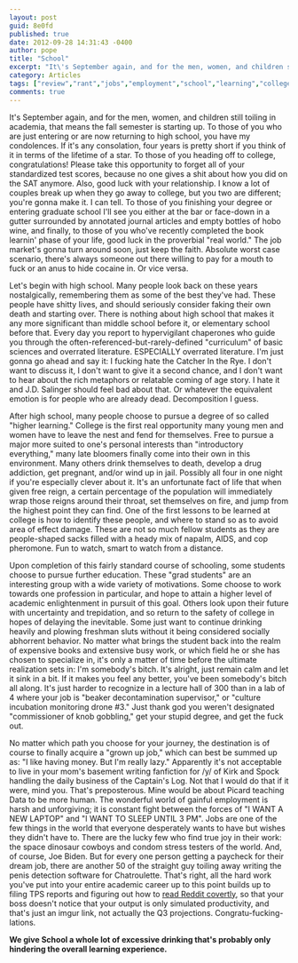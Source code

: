 ```yaml
---
layout: post
guid: 8e0fd
published: true
date: 2012-09-28 14:31:43 -0400
author: pope
title: "School"
excerpt: "It\'s September again, and for the men, women, and children still toiling in academia, that means the fall semester is starting up. To those of you who are just entering or are now returning to high school, you have my condolences. If it\'s any consolation, four years is pretty short if you think of it in terms of the lifetime of a star."
category: Articles
tags: ["review","rant","jobs","employment","school","learning","college","people-shaped sacks","plowing freshman sluts","drinking","hobo train wine","commissioner of knob gobbling","dick detection software","space dinosaur cowboy","Joe Biden","simulated productivity"]
comments: true 
---
```


It's September again, and for the men, women, and children still toiling in academia, that means the fall semester is starting up. To those of you who are just entering or are now returning to high school, you have my condolences. If it's any consolation, four years is pretty short if you think of it in terms of the lifetime of a star. To those of you heading off to college, congratulations! Please take this opportunity to forget all of your standardized test scores, because no one gives a shit about how you did on the SAT anymore. Also, good luck with your relationship. I know a lot of couples break up when they go away to college, but you two are different; you're gonna make it. I can tell. To those of you finishing your degree or entering graduate school I'll see you either at the bar or face-down in a gutter surrounded by annotated journal articles and empty bottles of hobo wine, and finally, to those of you who've recently completed the book learnin' phase of your life, good luck in the proverbial "real world." The job market's gonna turn around soon, just keep the faith. Absolute worst case scenario, there's always someone out there willing to pay for a mouth to fuck or an anus to hide cocaine in. Or vice versa.

Let's begin with high school. Many people look back on these years nostalgically, remembering them as some of the best they've had. These people have shitty lives, and should seriously consider faking their own death and starting over. There is nothing about high school that makes it any more significant than middle school before it, or elementary school before that. Every day you report to hypervigilant chaperones who guide you through the often-referenced-but-rarely-defined "curriculum" of basic sciences and overrated literature. ESPECIALLY overrated literature. I'm just gonna go ahead and say it: I fucking hate the Catcher In the Rye. I don't want to discuss it, I don't want to give it a second chance, and I don't want to hear about the rich metaphors or relatable coming of age story. I hate it and J.D. Salinger should feel bad about that. Or whatever the equivalent emotion is for people who are already dead. Decomposition I guess.

After high school, many people choose to pursue a degree of so called "higher learning." College is the first real opportunity many young men and women have to leave the nest and fend for themselves. Free to pursue a major more suited to one's personal interests than "introductory everything," many late bloomers finally come into their own in this environment. Many others drink themselves to death, develop a drug addiction, get pregnant, and/or wind up in jail. Possibly all four in one night if you're especially clever about it. It's an unfortunate fact of life that when given free reign, a certain percentage of the population will immediately wrap those reigns around their throat, set themselves on fire, and jump from the highest point they can find. One of the first lessons to be learned at college is how to identify these people, and where to stand so as to avoid area of effect damage. These are not so much fellow students as they are people-shaped sacks filled with a heady mix of napalm, AIDS, and cop pheromone. Fun to watch, smart to watch from a distance.

Upon completion of this fairly standard course of schooling, some students choose to pursue further education. These "grad students" are an interesting group with a wide variety of motivations. Some choose to work towards one profession in particular, and hope to attain a higher level of academic enlightenment in pursuit of this goal. Others look upon their future with uncertainty and trepidation, and so return to the safety of college in hopes of delaying the inevitable. Some just want to continue drinking heavily and plowing freshman sluts without it being considered socially abhorrent behavior. No matter what brings the student back into the realm of expensive books and extensive busy work, or which field he or she has chosen to specialize in, it's only a matter of time before the ultimate realization sets in: I'm somebody's bitch. It's alright, just remain calm and let it sink in a bit. If it makes you feel any better, you've been somebody's bitch all along. It's just harder to recognize in a lecture hall of 300 than in a lab of 4 where your job is "beaker decontamination supervisor," or "culture incubation monitoring drone #3." Just thank god you weren't designated "commissioner of knob gobbling," get your stupid degree, and get the fuck out.

No matter which path you choose for your journey, the destination is of course to finally acquire a "grown up job," which can best be summed up as: "I like having money. But I'm really lazy." Apparently it's not acceptable to live in your mom's basement writing fanfiction for /y/ of Kirk and Spock handling the daily business of the Captain's Log. Not that I would do that if it were, mind you. That's preposterous. Mine would be about Picard teaching Data to be more human. The wonderful world of gainful employment is harsh and unforgiving; it is constant fight between the forces of "I WANT A NEW LAPTOP" and "I WANT TO SLEEP UNTIL 3 PM". Jobs are one of the few things in the world that everyone desperately wants to have but wishes they didn't have to. There are the lucky few who find true joy in their work: the space dinosaur cowboys and condom stress testers of the world. And, of course, Joe Biden. But for every one person getting a paycheck for their dream job, there are another 50 of the straight guy toiling away writing the penis detection software for Chatroulette. That's right, all the hard work you've put into your entire academic career up to this point builds up to filing TPS reports and figuring out how to [read Reddit covertly](http://msworddit.com/), so that your boss doesn't notice that your output is only simulated productivity, and that's just an imgur link, not actually the Q3 projections. Congratu-fucking-lations.

**We give School a whole lot of excessive drinking that's probably only hindering the overall learning experience.**